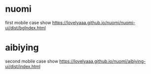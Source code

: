 # nuomi
first mobile case show
https://lovelyaaa.github.io/nuomi/nuomi-ui/dist/bgIndex.html
# aibiying
second mobile case show
https://lovelyaaa.github.io/nuomi/aibiying-ui/dist/index.html
